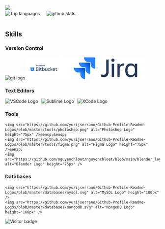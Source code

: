 <div>
  <a href="https://profile.codersrank.io/user/nguyenchloet" target="_blank">
  <img src="https://cr-skills-chart-widget.azurewebsites.net/api/api?username=nguyenchloet&skills=HTML,CSS,Java,Javascript,CPP,Python&show-other-skills=true&branding=false&labels=4" height="400"/>
 
  </a>
</div>
<div> 
  <img src="https://github-readme-stats.vercel.app/api/top-langs?username=nguyenchloet&show_icons=true&locale=en&langs_count=8&layout=compact" alt="Top languages" height="180px" />
  &ensp;&ensp;
  <img src="https://github-readme-stats.vercel.app/api?username=nguyenchloet&show_icons=true&theme=light&hide=issues" alt="github stats" width="500px" />
</div>
<br>

## Skills


### Version Control
  <div>
    <img src="https://github.com/yurijserrano/Github-Profile-Readme-Logos/blob/master/others/git.svg" alt="git logo" height="75px" />
    <img src="https://github.com/nguyenchloet/nguyenchloet/blob/main/Bitbucket-Logo.wine.svg" alt="Bitbucket logo" height="75px" />
    <img src="https://github.com/nguyenchloet/nguyenchloet/blob/main/jira-atlassian-confluence-agile-software-development.png" alt="Jira logo" height="75px" />
  </div>



### Text Editors
<div>
      <img src="https://github.com/yurijserrano/Github-Profile-Readme-Logos/blob/master/text%20editors/vscode.svg" alt="VSCode Logo" height="75px" />&ensp;
      <img src="https://github.com/yurijserrano/Github-Profile-Readme-Logos/blob/master/text%20editors/sublime.svg" alt="Sublime Logo" height="75px" />&ensp;
      <img src="https://upload.wikimedia.org/wikipedia/en/5/56/Xcode_14_icon.png" alt="XCode Logo" height="75px" />
  </div>

### Tools
<div>

    <img src="https://github.com/yurijserrano/Github-Profile-Readme-Logos/blob/master/tools/photoshop.png" alt="Photoshop Logo" height="75px" />&ensp;&ensp;
    <img src="https://github.com/yurijserrano/Github-Profile-Readme-Logos/blob/master/tools/figma.png" alt="Figma Logo" height="75px" />&ensp;
    <img src="https://github.com/nguyenchloet/nguyenchloet/blob/main/blender_logo.png" alt="Blender Logo" height="75px" />
  </div>

### Databases
<div>

    <img src="https://github.com/yurijserrano/Github-Profile-Readme-Logos/blob/master/databases/mysql.svg" alt="MySQL Logo" height="100px" />
    <img src="https://github.com/yurijserrano/Github-Profile-Readme-Logos/blob/master/databases/mongodb.svg" alt="MongoDB Logo" height="100px" />
  </div>



<!--
### Operating Systems

-Mac OSX
Windows
Unix/Linux
Raspberry pi
-->
![Visitor badge](https://visitor-badge.laobi.icu/badge?page_id=nguyenchloet.nguyenchloet)

